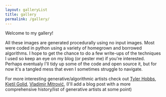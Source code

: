 ```yaml
---
layout: galleryList
title: gallery
permalink: /gallery/
---
```

Welcome to my gallery!

All these images are generated procedurally using no input images. Most were
coded in python using a variety of homegrown and borrowed algorithms. I hope to
get the chance to do a few write-ups of the techniques I used so keep an eye on
my blog (or pester me) if you're interested. Perhaps eventualy I'll tidy up some
of the code and open source it, but for now it's a tangled mess that even I
sometimes struggle to navigate.

For more interesting generative/algorithmic artists check out
[Tyler Hobbs](http://www.tylerlhobbs.com/),
[Kjetil Golid](http://generated.space/),
[Vladimir Mitrović‏](http://brutalism.rs/),
(I'll add a blog post with a more comprehensive history/list of generative
artists at some point)
